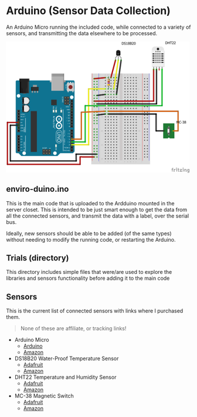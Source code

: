 # Arduino (Sensor Data Collection)
An Arduino Micro running the included code, while connected to a variety of sensors, and transmitting the data elsewhere to be processed.

<img src="./srvr-env.png" width="500">

## enviro-duino.ino
This is the main code that is uploaded to the Ardduino mounted in the server closet. This is intended to be just smart enough to get the data from all the connected sensors, and transmit the data with a label, over the serial bus. 

Ideally, new sensors should be able to be added (of the same types) without needing to modify the running code, or restarting the Arduino.

## Trials (directory)
This directory includes simple files that were/are used to explore the libraries and sensors functionality before adding it to the main code

## Sensors
This is the current list of connected sensors with links where I purchased them. 
> None of these are affiliate, or tracking links!
- Arduino Micro
  - [Arduino](https://store.arduino.cc/arduino-micro)
  - [Amazon](https://www.amazon.com/gp/product/B00AFY2S56/)
- DS18B20 Water-Proof Temperature Sensor
  - [Adafruit](https://www.adafruit.com/product/381)
  - [Amazon](https://www.amazon.com/gp/product/B012C597T0/)
- DHT22 Temperature and Humidity Sensor
  - [Adafruit](https://www.adafruit.com/product/385)
  - [Amazon](https://www.amazon.com/gp/product/B07XBVR532/)
- MC-38 Magnetic Switch
  - [Adafruit](https://www.adafruit.com/product/375)
  - [Amazon](https://www.amazon.com/gp/product/B0154PTDFI/)